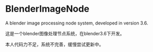 # BlenderImageNode
A blender image processing node system, developed in version 3.6.

这是一个blender图像处理节点系统，在blender3.6下开发。

本人代码力不足，系统不完善，缓慢尝试更新中。
